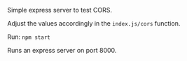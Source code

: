 Simple express server to test CORS.

Adjust the values accordingly in the `index.js/cors` function.

Run:
`npm start`

Runs an express server on port 8000.